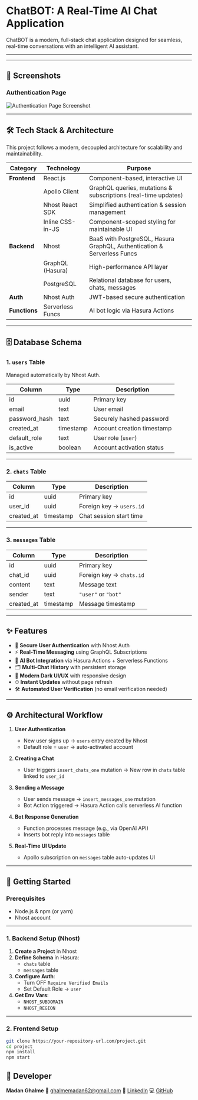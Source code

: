# ChatBOT: A Real-Time AI Chat Application

 ChatBOT is a modern, full-stack chat application designed for seamless, real-time conversations with an intelligent AI assistant.  

---




---
## 📸 Screenshots

### Authentication Page
![Authentication Page Screenshot](https://i.ibb.co/HTj473Jp/Screenshot-2025-08-12-230409.png)



---

## 🛠️ Tech Stack & Architecture

This project follows a modern, decoupled architecture for scalability and maintainability.

| Category       | Technology         | Purpose                                                                 |
|----------------|-------------------|-------------------------------------------------------------------------|
| **Frontend**   | React.js          | Component-based, interactive UI                                        |
|                | Apollo Client     | GraphQL queries, mutations & subscriptions (real-time updates)         |
|                | Nhost React SDK   | Simplified authentication & session management                         |
|                | Inline CSS-in-JS  | Component-scoped styling for maintainable UI                            |
| **Backend**    | Nhost             | BaaS with PostgreSQL, Hasura GraphQL, Authentication & Serverless Funcs|
|                | GraphQL (Hasura)  | High-performance API layer                                              |
|                | PostgreSQL        | Relational database for users, chats, messages                          |
| **Auth**       | Nhost Auth        | JWT-based secure authentication                                         |
| **Functions**  | Serverless Funcs  | AI bot logic via Hasura Actions                                         |

---

## 🗄️ Database Schema

### 1. `users` Table  
Managed automatically by Nhost Auth.

| Column         | Type      | Description                                      |
|----------------|-----------|--------------------------------------------------|
| id             | uuid      | Primary key                                      |
| email          | text      | User email                                       |
| password_hash  | text      | Securely hashed password                         |
| created_at     | timestamp | Account creation timestamp                       |
| default_role   | text      | User role (`user`)                               |
| is_active      | boolean   | Account activation status                        |

---

### 2. `chats` Table  

| Column     | Type      | Description                                      |
|------------|-----------|--------------------------------------------------|
| id         | uuid      | Primary key                                      |
| user_id    | uuid      | Foreign key → `users.id`                         |
| created_at | timestamp | Chat session start time                          |

---

### 3. `messages` Table  

| Column     | Type      | Description                                      |
|------------|-----------|--------------------------------------------------|
| id         | uuid      | Primary key                                      |
| chat_id    | uuid      | Foreign key → `chats.id`                         |
| content    | text      | Message text                                     |
| sender     | text      | `"user"` or `"bot"`                              |
| created_at | timestamp | Message timestamp                                |

---

## ✨ Features

- 🔐 **Secure User Authentication** with Nhost Auth  
- ⚡ **Real-Time Messaging** using GraphQL Subscriptions  
- 🤖 **AI Bot Integration** via Hasura Actions + Serverless Functions  
- 🗂️ **Multi-Chat History** with persistent storage  
- 🎨 **Modern Dark UI/UX** with responsive design  
- ⏱ **Instant Updates** without page refresh  
- 🛠 **Automated User Verification** (no email verification needed)  

---

## ⚙️ Architectural Workflow

1. **User Authentication**
   - New user signs up → `users` entry created by Nhost  
   - Default role = `user` → auto-activated account

2. **Creating a Chat**
   - User triggers `insert_chats_one` mutation → New row in `chats` table linked to `user_id`

3. **Sending a Message**
   - User sends message → `insert_messages_one` mutation  
   - Bot Action triggered → Hasura Action calls serverless AI function

4. **Bot Response Generation**
   - Function processes message (e.g., via OpenAI API)  
   - Inserts bot reply into `messages` table

5. **Real-Time UI Update**
   - Apollo subscription on `messages` table auto-updates UI

---

## 🚀 Getting Started

### **Prerequisites**
- Node.js & npm (or yarn)
- Nhost account

---

### **1. Backend Setup (Nhost)**

1. **Create a Project** in Nhost  
2. **Define Schema** in Hasura:
   - `chats` table
   - `messages` table  
3. **Configure Auth**:
   - Turn OFF `Require Verified Emails`
   - Set Default Role → `user`  
4. **Get Env Vars**:
   - `NHOST_SUBDOMAIN`
   - `NHOST_REGION`

---

### **2. Frontend Setup**

```bash
git clone https://your-repository-url.com/project.git
cd project
npm install
npm start
```

## 👤 Developer

**Madan Ghalme**
📧 [ghalmemadan62@gmail.com](mailto:ghalmemadan62@gmail.com)
🔗 [LinkedIn](https://www.linkedin.com/in/madan-ghalme-16a923257)
💻 [GitHub](https://github.com/madanghalme/chat_bot)
